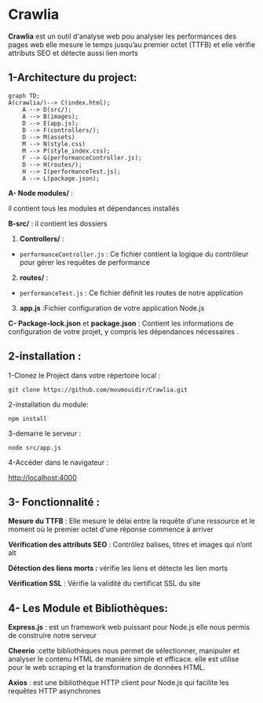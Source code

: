 # Crawlia

**Crawlia** est un outil d'analyse web pou analyser les performances des  pages web elle mesure le temps jusqu’au premier octet (TTFB) et elle vérifie attributs SEO et détecte aussi lien morts

## 1-Architecture du project:

```mermaid
graph TD;
A(crawlia/)--> C(index.html);
    A --> D(src/);
    A --> B(images);
    D --> E(app.js);
    D --> F(controllers/);
    D --> M(assets)
    M --> N(style.css)
    M --> P(style_index.css);
    F --> G(performanceController.js);
    D --> H(routes/);
    H --> I(performanceTest.js);
    A --> L(package.json);
```

**A- Node modules/** :

il  contient tous les modules et dépendances installés

**B-src/** 
: il contient les dossiers

1. **Controllers/** : 
- `performanceController.js` : Ce fichier contient  la logique du contrôleur pour gérer les requêtes de performance
2. **routes/** :
- `performanceTest.js` :
     Ce fichier définit les routes de notre  application
3. **app.js** :Fichier configuration de votre application Node.js 

**C- Package-lock.json** et **package.json** :
 Contient les informations de configuration de votre projet, y compris les dépendances nécessaires
.

## 2-installation :

1-Clonez le Project dans votre répertoire local :

`git clone https://github.com/moumouidir/Crawlia.git`

2-installation du module:

`npm install`

3-demarre le serveur :

`node src/app.js`

4-Accéder  dans le  navigateur : 

[http://localhost:4000](http://localhost:4000/)

## 3- Fonctionnalité :

**Mesure du TTFB** : Elle mesure le délai entre la requête d'une ressource et le moment où le premier octet d'une réponse commence à arriver

**Vérification des attributs SEO** : Contrôlez balises, titres et images qui n’ont alt

**Détection des liens morts :**  vérifie les liens  et détecte les lien morts

**Vérification SSL** : Vérifie la validité du certificat SSL du site

## 4- Les Module et  Bibliothèques:

**Express.js** : est un framework web  puissant pour Node.js elle nous permis de construire notre serveur

**Cheerio** :cette  bibliothèques nous permet de sélectionner, manipuler et analyser le contenu HTML de manière simple et efficace. elle est  utilise pour le web scraping et la transformation de données HTML.

**Axios** : est une bibliothèque HTTP client pour Node.js qui facilite les requêtes HTTP asynchrones